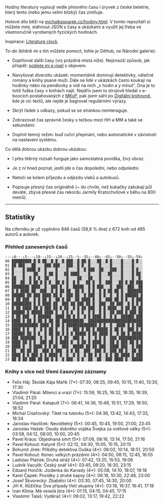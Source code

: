 Hodiny literatury vypisují vedle přesného času i úryvek z české beletrie, který tento (nebo jemu velmi blízký) čas zmiňuje.

Hotové dílo běží na [michalkasparek.cz/hodiny.html](https://michalkasparek.cz/hodiny.html). V tomto repozitáři si můžete mmj. stáhnout JSON s časy a ukázkami a využít jej třeba ve vlastnoručně vyrobených fyzických hodinách.

Inspirace: [Literature clock](https://literature-clock.jenevoldsen.com/).

To-do (klidně mi s tím můžete pomoct, tohle je GitHub, ne Národní galerie):

- Doplňovat další časy (viz prázdná místa níže). Nejsnazší způsob, jak přispět: [pošlete mi e-mail](mailto:michal.kasparek@gmail.com) s objevem.

- Navyšovat diverzitu ukázek: momentálně dominují detektivky, válečné romány a knihy psané muži. Dále se lidé v ukázkách často koukají na hodinky nebo na pendlovky a vidí na nich „x hodin a y minut“. Ona je to totiž fuška časy v knihách najít. Nejdřív jsem to strojově hledal v e-boocích postahovaných z [MKvP](https://www.mlp.cz/cz/katalog-on-line/eknihy/), pak jsem sáhl po [Digitální knihovně](https://www.digitalniknihovna.cz/), kde je víc textů, ale nejde je bagrovat regulárními výrazy. 

- Skrýt řádek s odkazy, pokud se se stránkou neinteraguje.

- Zobrazovat čas správně česky s tečkou mezi HH a MM a také se sekundami.

- Doplnit temný režim: buď ruční přepínání, nebo automatické v závislosti na nastavení systému.

Co dělá dobrou ukázku dobrou ukázkou:

- I přes titěrný rozsah funguje jako samostatná povídka, živý obraz.

- Je z ní hned poznat, jestli jde o čas dopolední, nebo odpolední.

- Netočí se kolem příjezdu a odjezdu vlaků a autobusů.

- Popisuje přesný čas originálně (~ do chvíle, než kukačky zakukají půl deváté, zbývá přesně čas rekordu Jarmily Kratochvílové v běhu na 800 metrů).

***

## Statistiky

Na ciferníku je už vyplněno 846 časů (58,8 % dne) z 672 knih od 485 autorů a autorek.

### Přehled zanesených časů

~~~
---↓0---↓5---↓10--↓15--↓20--↓25--½--35↓--40↓--45↓--50↓--55↓-59↓  
00 ▓▓▓▓▓▓▓▓▓░▓░▓░▓▓░░▓░▓░░▓░▓▓▓░░▓░▓▓░▓░░░▓▓░░▓░▓░░░░▓░░░░▓░▓░░  
01 ▓▓░▓▓▓░░░▓▓░░░░▓▓▓░▓▓▓░░░▓▓▓░░▓░▓░░▓░░░░▓░░░░▓░░░░▓░░░░▓░░░░  
02 ▓░░░░▓░▓▓▓▓░▓░░▓░░░░▓░░░░▓░░░░▓░░▓░▓▓▓░░▓▓░░░▓▓▓░░▓░░░░▓░▓░░  
03 ▓░░░░▓░░░░▓▓░░░▓░▓▓░▓░░░▓▓░▓▓▓▓░░░░▓░░░░▓░░░▓▓░░░░▓░░░░▓░▓▓░  
04 ▓▓░░░▓░░▓░▓░▓░░▓▓░░░▓░░░░▓░░░░▓▓░░░▓▓░░░▓░░░░▓░░░░▓░░░░▓░░▓░  
05 ▓▓░░▓▓░░▓░▓▓░▓░▓░▓░░▓▓░▓░▓░░▓░▓░░░▓▓░▓░░▓░░▓▓▓░░░▓▓░▓░▓▓░▓▓▓  
06 ▓▓▓▓▓▓▓▓░▓▓▓▓░░▓░░▓▓▓░▓░░▓░░▓▓▓▓▓░░▓░▓░▓▓▓░░░▓░░▓▓▓░░▓▓▓░░▓▓  
07 ▓░▓░▓▓▓▓░▓▓░░▓▓▓░░▓░▓░▓▓░▓▓░░▓▓░▓░░▓░▓░░▓░▓░▓▓░▓▓░▓░░▓▓▓▓▓▓▓  
08 ▓▓▓▓▓▓░▓▓░▓▓▓░▓▓▓▓░▓▓░▓░░▓▓▓░▓▓░░▓░▓▓▓░░▓░▓░░▓░░▓░▓░▓▓▓▓▓▓░▓  
09 ▓░▓▓░▓▓▓░░▓░▓░▓▓░▓░░▓▓░▓░▓▓░░▓▓░▓▓▓▓░▓░░▓░░▓▓▓░▓▓░▓░▓░░▓░▓▓▓  
10 ▓▓▓▓▓▓▓▓▓░▓░▓░▓▓▓▓░▓▓░░▓▓▓░▓▓░▓▓▓░▓▓░▓░░▓▓▓░░▓▓░▓▓▓░░▓░▓░▓░▓  
11 ▓░▓▓░▓▓▓▓░▓▓░▓░▓▓▓░▓▓░▓░▓▓░░▓░▓░▓▓░▓▓▓░░▓░▓░▓▓▓▓░░▓░▓▓░▓▓░▓▓  
12 ▓▓▓▓▓▓░▓░▓▓▓▓▓░▓▓▓▓░▓░░▓░▓░▓░░▓░▓░░▓░▓░░▓░▓░░▓▓░▓▓▓░▓░▓▓▓░▓▓  
13 ▓░▓▓░▓▓▓░░▓░▓▓▓▓▓▓░░▓▓▓▓░▓▓░▓░▓░░▓░▓░▓▓▓▓░▓░░▓░▓░░▓▓▓▓▓▓░▓▓▓  
14 ▓▓▓▓░▓░▓▓░▓░▓▓░▓░▓▓░▓▓░▓▓▓▓▓▓▓▓▓▓░░▓▓▓▓▓▓▓▓▓▓▓▓▓▓▓▓▓▓▓▓▓▓▓▓▓  
15 ▓▓▓▓▓▓▓▓▓▓▓▓░▓▓▓▓░▓░▓▓░▓░▓▓▓▓▓▓▓▓▓▓▓▓▓▓░▓░▓░░▓░░▓▓▓▓░▓░▓░▓▓▓  
16 ▓▓▓▓░▓░▓░░▓░░▓░▓░▓▓░▓░░▓░▓░░▓▓▓░▓░▓▓░▓░▓▓▓▓▓░▓░▓▓░▓░░▓▓▓░▓░▓  
17 ▓▓▓▓▓▓░▓▓░▓░▓░░▓░▓▓░▓▓░▓░▓░▓░▓▓▓▓▓░▓░▓▓░▓▓▓▓░▓░░▓░▓▓░▓░▓▓▓▓▓  
18 ▓▓▓░▓▓▓▓▓▓▓░░▓░▓░░▓░▓░▓░▓▓░░▓▓▓░▓░░▓░░▓░▓░▓░░▓▓▓░▓▓▓▓▓▓▓▓▓▓▓  
19 ▓▓▓▓░▓▓░▓░▓░░▓▓▓░▓▓░▓░▓▓▓▓░▓░░▓░▓▓░▓░▓▓▓▓░▓░░▓▓░▓░▓▓▓░▓▓░▓░▓  
20 ▓▓▓▓░▓░░▓░▓▓▓▓░▓░▓░▓▓░░▓▓▓░░▓▓▓▓▓░▓▓░▓▓░▓▓▓░░▓▓▓▓░▓▓▓░░▓░▓▓▓  
21 ▓▓░░▓▓░▓▓░▓▓░░▓▓▓░▓░▓▓▓░░▓░▓░▓▓░░▓▓▓░░▓▓▓░▓░░▓▓▓░▓▓░▓░░▓▓░▓▓  
22 ▓▓▓▓░▓░▓░▓▓▓░▓░▓░▓▓▓▓░▓░░▓░░▓░▓░░▓░▓▓░▓░▓░░▓░▓░▓▓░▓▓▓▓░▓░▓▓▓  
23 ▓▓░▓░▓▓░▓▓▓░▓▓░▓▓░▓░▓░░▓░▓▓▓░░▓░▓░░▓▓░░▓▓░░▓▓▓░▓▓▓▓░▓░░▓▓▓▓▓  
~~~

### Knihy s více než třemi časovými záznamy

- Felix Háj: Školák Kája Mařík (7×): 07:30, 08:25, 09:45, 10:15, 11:40, 13:30, 17:30
- Vladimír Páral: Milenci a vrazi (7×): 15:59, 16:25, 16:32, 16:35, 16:39, 21:04, 21:20
- Vladimír Páral: Katapult (7×): 06:41, 14:36, 15:49, 15:51, 17:29, 18:50, 18:52
- Michal Císařovský: Tiket na tutovku (5×): 04:36, 13:42, 14:43, 17:33, 18:24
- Jaroslav Havlíček: Neviditelný (5×): 00:45, 10:45, 19:50, 21:00, 23:45
- Jaroslav Hašek: Osudy dobrého vojáka Švejka za světové války (5×): 03:58, 04:12, 08:00, 10:00, 20:45
- Pavel Kraus: Objednaná smrt (5×): 07:06, 08:16, 13:14, 17:50, 21:16
- Pavel Kohout: Katyně (5×): 02:12, 04:30, 15:05, 15:15, 20:15
- Bohumil Jírek: Příběhy detektiva Ouška (4×): 06:02, 10:14, 18:51, 20:50
- Pavel Kohout: Konec velkých prázdnin (4×): 04:50, 08:15, 12:45, 16:55
- Ladislav Ptáček: Druhá stráž (4×): 07:42, 13:25, 15:53, 19:06
- Ludvík Vaculík: Český snář (4×): 03:45, 09:20, 16:30, 23:15
- Eduard Hončík: Jízdenka do Kanady (4×): 05:08, 14:10, 18:07, 19:18
- Karel Čapek: Povídky z druhé kapsy (4×): 06:18, 10:30, 22:48, 23:00
- Josef Škvorecký: Zbabělci (4×): 03:30, 07:45, 14:30, 20:00
- Jiří K. Růžička: Dva případy třetí skupiny (4×): 03:18, 16:37, 16:41, 17:18
- Ivan Klíma: Má veselá jitra (4×): 01:15, 04:15, 04:45, 17:15
- Vlastimír Talaš: Vyděrač (4×): 09:02, 13:17, 19:42, 22:22
